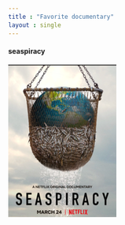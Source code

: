 ```yaml
---
title : "Favorite documentary"
layout : single
---
```

#### seaspiracy
[![sea](/assets/images/sea.png "더 자세한 내용을 원하시면 방문")](https://upload.wikimedia.org/wikipedia/en/thumb/3/34/Seaspiracy_2021_Film_poster.png/220px-Seaspiracy_2021_Film_poster.png)
